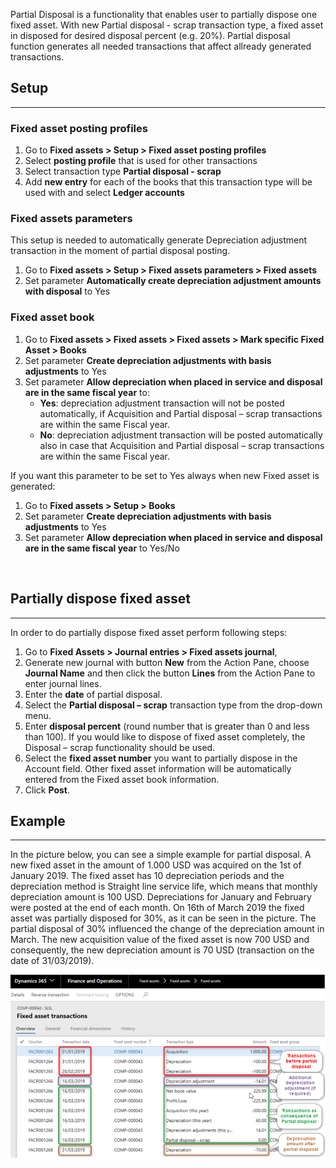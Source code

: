 Partial Disposal is a functionality that enables user to partially dispose one fixed asset.  With new Partial disposal - scrap transaction type, a fixed asset in disposed for desired disposal percent (e.g. 20%). Partial disposal function generates all needed transactions that affect allready generated transactions.  

## Setup
---

### Fixed asset posting profiles

1. Go to **Fixed assets > Setup > Fixed asset posting profiles** 
1. Select **posting profile** that is used for other transactions
1. Select transaction type **Partial disposal - scrap**
1. Add **new entry** for each of the books that this transaction type will be used with and select **Ledger accounts**
 
### Fixed assets parameters 

This setup is needed to automatically generate Depreciation adjustment transaction in the moment of partial disposal posting.

1. Go to **Fixed assets > Setup > Fixed assets parameters > Fixed assets**
1. Set parameter **Automatically create depreciation adjustment amounts with disposal**  to Yes
 

### Fixed asset book

1. Go to **Fixed assets > Fixed assets > Fixed assets >  Mark specific Fixed Asset > Books**
1. Set parameter **Create depreciation adjustments with basis adjustments** to Yes
1. Set parameter **Allow depreciation when placed in service and disposal are in the same fiscal year** to: 
   - **Yes**: depreciation adjustment transaction will not be posted automatically, if Acquisition and Partial disposal – scrap transactions are within the same Fiscal year.
   - **No**: depreciation adjustment transaction will be posted automatically also in case that Acquisition and Partial disposal – scrap transactions are within the same Fiscal year. 

If you want this parameter to be set to Yes always when new Fixed asset is generated: 
1. Go to **Fixed assets > Setup > Books** 
1. Set parameter **Create depreciation adjustments with basis adjustments** to Yes
1. Set parameter **Allow depreciation when placed in service and disposal are in the same fiscal year** to Yes/No

<br>



## Partially dispose fixed asset
---
 
In order to do partially dispose fixed asset perform following steps: 
1. Go to **Fixed Assets > Journal entries > Fixed assets journal**, 
1. Generate new journal with button **New** from the Action Pane, choose **Journal Name** and then click the button **Lines** from the Action Pane to enter journal lines.  
1. Enter the **date** of partial disposal. 
1. Select the **Partial disposal – scrap** transaction type from the drop-down menu. 
1. Enter **disposal percent** (round number that is greater than 0 and less than 100). If you would like to dispose of fixed asset completely, the Disposal – scrap functionality should be used. 
1. Select the **fixed asset number** you want to partially dispose in the Account field. Other fixed asset information will be automatically entered from the Fixed asset book information. 
1. Click **Post**. 

## Example
---

In the picture below, you can see a simple example for partial disposal. A new fixed asset in the amount of 1.000 USD was acquired on the 1st of January 2019. The fixed asset has 10 depreciation periods and the depreciation method is Straight line service life, which means that monthly depreciation amount is 100 USD. Depreciations for January and February were posted at the end of each month. On 16th of March 2019 the fixed asset was partially disposed for 30%, as it can be seen in the picture. The partial disposal of 30% influenced the change of the depreciation amount in March. The new acquisition value of the fixed asset is now 700 USD and consequently, the new depreciation amount is 70 USD (transaction on the date of 31/03/2019). 

![image.png](/.attachments/image-df5655b0-8f00-467e-9e86-7fb2696d409e.png)